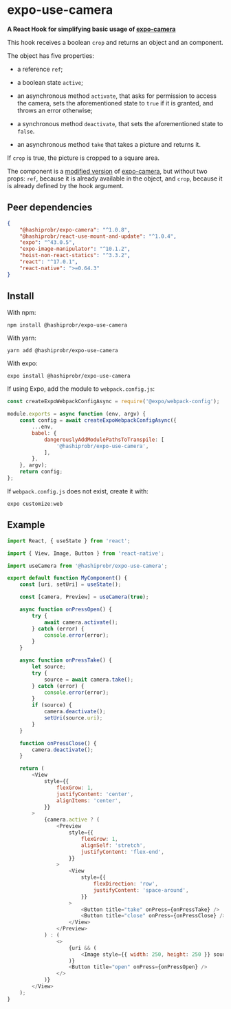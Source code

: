 expo-use-camera
===============

**A React Hook for simplifying basic usage of
[expo-camera](https://docs.expo.dev/versions/v44.0.0/sdk/camera/)**

This hook receives a boolean `crop` and returns an object and an component.

The object has five properties:

* a reference `ref`;

* a boolean state `active`;

* an asynchronous method `activate`, that asks for permission to access the
  camera, sets the aforementioned state to `true` if it is granted, and throws
  an error otherwise;

* a synchronous method `deactivate`, that sets the aforementioned state to
  `false`.

* an asynchronous method `take` that takes a picture and returns it.

If `crop` is true, the picture is cropped to a square area.

The component is a [modified
version](https://www.npmjs.com/package/@hashiprobr/expo-camera) of
[expo-camera](https://docs.expo.dev/versions/v44.0.0/sdk/camera/), but without
two props: `ref`, because it is already available in the object, and `crop`,
because it is already defined by the hook argument.


Peer dependencies
-----------------

``` json
{
    "@hashiprobr/expo-camera": "^1.0.8",
    "@hashiprobr/react-use-mount-and-update": "^1.0.4",
    "expo": "^43.0.5",
    "expo-image-manipulator": "^10.1.2",
    "hoist-non-react-statics": "^3.3.2",
    "react": "^17.0.1",
    "react-native": ">=0.64.3"
}
```


Install
-------

With npm:

```
npm install @hashiprobr/expo-use-camera
```

With yarn:

```
yarn add @hashiprobr/expo-use-camera
```

With expo:

```
expo install @hashiprobr/expo-use-camera
```

If using Expo, add the module to `webpack.config.js`:

``` js
const createExpoWebpackConfigAsync = require('@expo/webpack-config');

module.exports = async function (env, argv) {
    const config = await createExpoWebpackConfigAsync({
        ...env,
        babel: {
            dangerouslyAddModulePathsToTranspile: [
                '@hashiprobr/expo-use-camera',
            ],
        },
    }, argv);
    return config;
};
```

If `webpack.config.js` does not exist, create it with:

```
expo customize:web
```


Example
-------

``` js
import React, { useState } from 'react';

import { View, Image, Button } from 'react-native';

import useCamera from '@hashiprobr/expo-use-camera';

export default function MyComponent() {
    const [uri, setUri] = useState();

    const [camera, Preview] = useCamera(true);

    async function onPressOpen() {
        try {
            await camera.activate();
        } catch (error) {
            console.error(error);
        }
    }

    async function onPressTake() {
        let source;
        try {
            source = await camera.take();
        } catch (error) {
            console.error(error);
        }
        if (source) {
            camera.deactivate();
            setUri(source.uri);
        }
    }

    function onPressClose() {
        camera.deactivate();
    }

    return (
        <View
            style={{
                flexGrow: 1,
                justifyContent: 'center',
                alignItems: 'center',
            }}
        >
            {camera.active ? (
                <Preview
                    style={{
                        flexGrow: 1,
                        alignSelf: 'stretch',
                        justifyContent: 'flex-end',
                    }}
                >
                    <View
                        style={{
                            flexDirection: 'row',
                            justifyContent: 'space-around',
                        }}
                    >
                        <Button title="take" onPress={onPressTake} />
                        <Button title="close" onPress={onPressClose} />
                    </View>
                </Preview>
            ) : (
                <>
                    {uri && (
                        <Image style={{ width: 250, height: 250 }} source={{ uri }} />
                    )}
                    <Button title="open" onPress={onPressOpen} />
                </>
            )}
        </View>
    );
}
```
